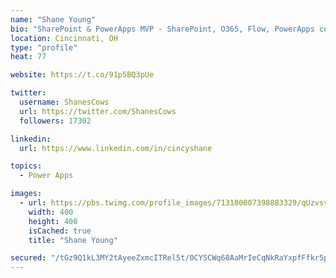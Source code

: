 ```yaml
---
name: "Shane Young"
bio: "SharePoint & PowerApps MVP - SharePoint, O365, Flow, PowerApps consulting? @PowerApps911 | Pure Snark? You found it."
location: Cincinnati, OH
type: "profile"
heat: 77

website: https://t.co/91p5BQ3pUe

twitter:
  username: ShanesCows
  url: https://twitter.com/ShanesCows
  followers: 17302

linkedin:
  url: https://www.linkedin.com/in/cincyshane

topics:
  - Power Apps

images:
  - url: https://pbs.twimg.com/profile_images/713100007398883329/qUzvsvQ3_400x400.jpg
    width: 400
    height: 400
    isCached: true
    title: "Shane Young"

secured: "/tGz9Q1kL3MY2tAyeeZxmcITRel5t/0CYSCWq68AaMrIeCqNkRaYxpfFfkr5pV0DTkA3bxJTw3g5lqNXNssnqVRRdczzIc9YGPJnPdJlV8A1mCWjsHAX2qnQXoYh0CAoMekTyncIoL/az2tf7UqvMZGOHYVUicdE/0VEkoqgKykeIrXIDSFQcHVYDj7peRbXaUlwioWAlk0XUc6nyGcGyrnj+NxQ6ByYiunKmRk6yBaueaCpKrPLk14TAMImoq6xtSQc82sJwLYdKWUKIn302kIeSbtM1BVn7sFVAGRoreZ9X6ixY7vn+EIdS3r7+VA93LlZvuogJFI/oJdpFbJqxwe65W356eGvQM6GLPB/mmJe7iXBdachzr77uzxn+pLpPTN8Y0lfQelOlmyQEQPrFVQKEhBXWBrcb19RpK/LXGI=;nmGjhE0fdOfcFm0H/jHBQg=="
---
```


